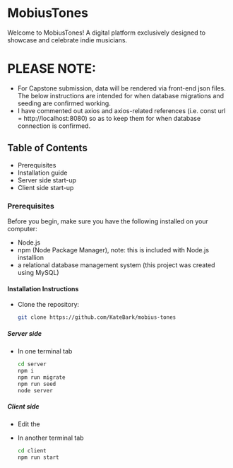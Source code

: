 # MobiusTones

Welcome to MobiusTones! A digital platform exclusively designed to showcase and celebrate indie musicians.

# PLEASE NOTE:
- For Capstone submission, data will be rendered via front-end json files. The below instructions are intended for 
when database migrations and seeding are confirmed working.
- I have commented out axios and axios-related references (i.e. const url = http://localhost:8080) so as to keep
them for when database connection is confirmed.


## Table of Contents

- Prerequisites
- Installation guide
- Server side start-up
- Client side start-up

### Prerequisites

Before you begin, make sure you have the following installed on your computer:
- Node.js
- npm (Node Package Manager), note: this is included with Node.js installion
- a relational database management system (this project was created using MySQL)

#### Installation Instructions

- Clone the repository:

    ```bash
    git clone https://github.com/KateBark/mobius-tones

##### Server side
- In one terminal tab

    ```bash
    cd server
    npm i
    npm run migrate
    npm run seed
    node server
    ```

##### Client side
- Edit the 
- In another terminal tab

    ```bash
    cd client
    npm run start
    ```
